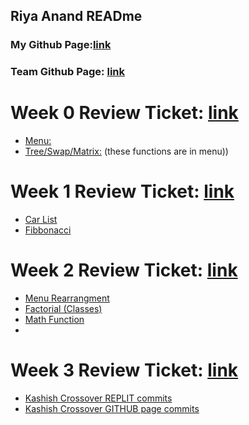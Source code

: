 ## Riya Anand READme
### My Github Page:[link](https://ranand2445.github.io/curly-knife/)
### Team Github Page: [link](https://kamryns.github.io/curly-cupboard/)
  
# Week 0 Review Ticket: [link](https://github.com/kamryns/curly-cupboard/issues/11)
- [Menu:](https://replit.com/@ranand2445/curly-knife-2#hacks/menu2.py)
- [Tree/Swap/Matrix:](https://replit.com/@ranand2445/curly-knife-2#hacks/week0/menu.py)
  (these functions are in menu))
# Week 1 Review Ticket: [link]((https://github.com/kamryns/curly-cupboard/issues/27))
- [Car List](https://replit.com/@ranand2445/curly-knife-2#hacks/week1/list.py)
- [Fibbonacci](https://replit.com/@ranand2445/curly-knife-2#hacks/week1/fibonacci.py)

# Week 2 Review Ticket: [link](https://github.com/kamryns/curlycupboard3.0/issues/25)
- [Menu Rearrangment](https://replit.com/@ranand2445/curly-knife-2#hacks/menu2.py)
- [Factorial (Classes)](https://replit.com/@ranand2445/curly-knife-2#hacks/week2/factorial.py)
- [Math Function](https://replit.com/@ranand2445/curly-knife-2#hacks/week2/factor.py)
-
# Week 3 Review Ticket: [link](https://github.com/ranand2445/curly-knife/issues/3)
- [Kashish Crossover REPLIT commits](https://github.com/kashishchopraa/Individual-Algorithmic-Project/commits?author=ranand2445)
- [Kashish Crossover GITHUB page commits](https://github.com/kashishchopraa/Individual-Algorithmic-Project/commits/gh-pages)
